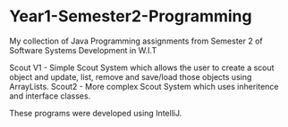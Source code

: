 # Year1-Semester2-Programming
My collection of Java Programming assignments from Semester 2 of Software Systems Development in W.I.T

Scout V1 -  Simple Scout System which allows the user to create a scout object and update, list, remove and save/load those objects using ArrayLists.
Scout2 - More complex Scout System which uses inheritence and interface classes.

These programs were developed using IntelliJ.
